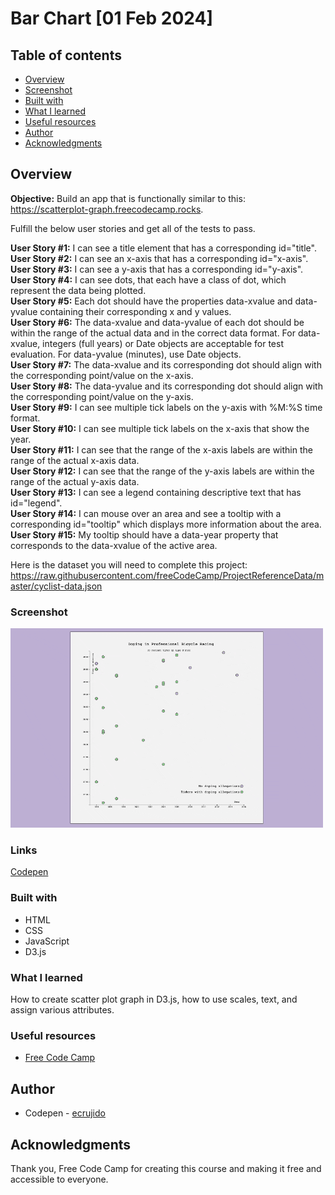 # Bar Chart [01 Feb 2024]

## Table of contents

  - [Overview](#overview)
  - [Screenshot](#screenshot)
  - [Built with](#built-with)
  - [What I learned](#what-i-learned)
  - [Useful resources](#useful-resources)
  - [Author](#author)
  - [Acknowledgments](#acknowledgments)

## Overview

**Objective:** Build an app that is functionally similar to this: https://scatterplot-graph.freecodecamp.rocks.

Fulfill the below user stories and get all of the tests to pass. 

**User Story #1:** I can see a title element that has a corresponding id="title". <br>
**User Story #2:** I can see an x-axis that has a corresponding id="x-axis". <br>
**User Story #3:** I can see a y-axis that has a corresponding id="y-axis". <br>
**User Story #4:** I can see dots, that each have a class of dot, which represent the data being plotted. <br>
**User Story #5:** Each dot should have the properties data-xvalue and data-yvalue containing their corresponding x and y values. <br>
**User Story #6:** The data-xvalue and data-yvalue of each dot should be within the range of the actual data and in the correct data format. For data-xvalue, integers (full years) or Date objects are acceptable for test evaluation. For data-yvalue (minutes), use Date objects. <br>
**User Story #7:** The data-xvalue and its corresponding dot should align with the corresponding point/value on the x-axis. <br>
**User Story #8:** The data-yvalue and its corresponding dot should align with the corresponding point/value on the y-axis. <br>
**User Story #9:** I can see multiple tick labels on the y-axis with %M:%S time format. <br>
**User Story #10:** I can see multiple tick labels on the x-axis that show the year. <br>
**User Story #11:** I can see that the range of the x-axis labels are within the range of the actual x-axis data. <br>
**User Story #12:** I can see that the range of the y-axis labels are within the range of the actual y-axis data. <br>
**User Story #13:** I can see a legend containing descriptive text that has id="legend". <br>
**User Story #14:** I can mouse over an area and see a tooltip with a corresponding id="tooltip" which displays more information about the area. <br>
**User Story #15:** My tooltip should have a data-year property that corresponds to the data-xvalue of the active area. <br>

Here is the dataset you will need to complete this project: https://raw.githubusercontent.com/freeCodeCamp/ProjectReferenceData/master/cyclist-data.json

### Screenshot

![Gif of the project](./gif_scatter-plot.gif)

### Links

[Codepen](https://codepen.io/ecrujido/pen/qBvxvyr)

### Built with

- HTML
- CSS
- JavaScript
- D3.js

### What I learned

How to create scatter plot graph in D3.js, how to use scales, text, and assign various attributes.

### Useful resources

- [Free Code Camp](https://www.freecodecamp.org/learn)

## Author

- Codepen - [ecrujido](https://codepen.io/ecrujido/)

## Acknowledgments

Thank you, Free Code Camp for creating this course and making it free and accessible to everyone.

